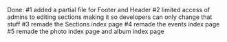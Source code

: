 

Done:
  #1 added a partial file for Footer and Header
  #2 limited access of admins to editing sections making it so developers can only change that stuff
  #3 remade the Sections index page
  #4 remade the events index page
  #5 remade the photo index page and album index page


 
